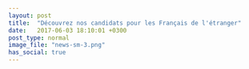 ```yaml
---
layout: post
title:  "Découvrez nos candidats pour les Français de l'étranger"
date:   2017-06-03 18:10:01 +0300
post_type: normal
image_file: "news-sm-3.png"
has_social: true
---
```


